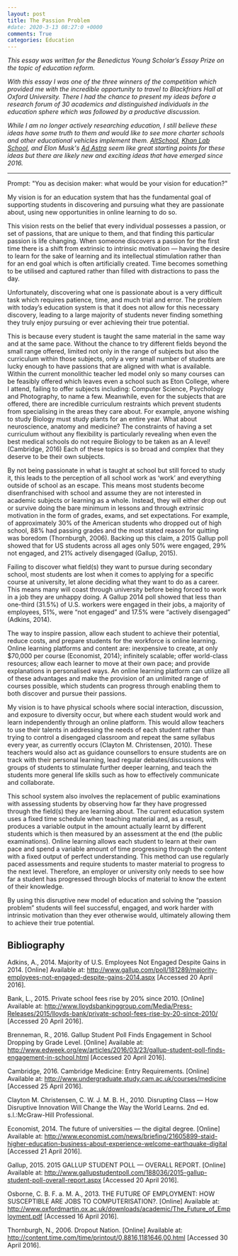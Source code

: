 ```yaml
---
layout: post
title: The Passion Problem
#date: 2020-3-13 08:27:0 +0000
comments: True
categories: Education
---
```


*This essay was written for the Benedictus Young Scholar’s Essay Prize on the topic of education reform.*

*With this essay I was one of the three winners of the competition which provided me with the incredible opportunity to travel to Blackfriars Hall at Oxford University. There I had the chance to present my ideas before a research forum of 30 academics and distinguished individuals in the education sphere which was followed by a productive discussion.*

*While I am no longer actively researching education, I still believe these ideas have some truth to them and would like to see more charter schools and other educational vehicles implement them. [AltSchool](https://www.newyorker.com/magazine/2016/03/07/altschools-disrupted-education), [Khan Lab School](https://www.khanlabschool.org/), and Elon Musk's [Ad Astra](https://interestingengineering.com/astra-nova-school-following-elon-musks-ad-astra-school-experiment-leads-the-future-of-education) seem like great starting points for these ideas but there are likely new and exciting ideas that have emerged since 2016.*

------------

Prompt: "You as decision maker: what would be your vision for education?"

My vision is for an education system that has the fundamental goal of supporting students in discovering and pursuing what they are passionate about, using new opportunities in online learning to do so.

This vision rests on the belief that every individual possesses a passion, or set of passions, that are unique to them, and that finding this particular passion is life changing. When someone discovers a passion for the first time there is a shift from extrinsic to intrinsic motivation — having the desire to learn for the sake of learning and its intellectual stimulation rather than for an end goal which is often artificially created. Time becomes something to be utilised and captured rather than filled with distractions to pass the day.

Unfortunately, discovering what one is passionate about is a very difficult task which requires patience, time, and much trial and error. The problem with today’s education system is that it does not allow for this necessary discovery, leading to a large majority of students never finding something they truly enjoy pursuing or ever achieving their true potential.

This is because every student is taught the same material in the same way and at the same pace. Without the chance to try different fields beyond the small range offered, limited not only in the range of subjects but also the curriculum within those subjects, only a very small number of students are lucky enough to have passions that are aligned with what is available. Within the current monolithic teacher led model only so many courses can be feasibly offered which leaves even a school such as Eton College, where I attend, failing to offer subjects including: Computer Science, Psychology and Photography, to name a few. Meanwhile, even for the subjects that are offered, there are incredible curriculum restraints which prevent students from specialising in the areas they care about. For example, anyone wishing to study Biology must study plants for an entire year. What about neuroscience, anatomy and medicine? The constraints of having a set curriculum without any flexibility is particularly revealing when even the best medical schools do not require Biology to be taken as an A level! (Cambridge, 2016) Each of these topics is so broad and complex that they deserve to be their own subjects.

By not being passionate in what is taught at school but still forced to study it, this leads to the perception of all school work as ‘work’ and everything outside of school as an escape. This means most students become disenfranchised with school and assume they are not interested in academic subjects or learning as a whole. Instead, they will either drop out or survive doing the bare minimum in lessons and through extrinsic motivation in the form of grades, exams, and set expectations. For example, of approximately 30% of the American students who dropped out of high school, 88% had passing grades and the most stated reason for quitting was boredom (Thornburgh, 2006). Backing up this claim, a 2015 Gallup poll showed that for US students across all ages only 50% were engaged, 29% not engaged, and 21% actively disengaged (Gallup, 2015).

Failing to discover what field(s) they want to pursue during secondary school, most students are lost when it comes to applying for a specific course at university, let alone deciding what they want to do as a career. This means many will coast through university before being forced to work in a job they are unhappy doing. A Gallup 2014 poll showed that less than one-third (31.5%) of U.S. workers were engaged in their jobs, a majority of employees, 51%, were “not engaged” and 17.5% were “actively disengaged” (Adkins, 2014).

The way to inspire passion, allow each student to achieve their potential, reduce costs, and prepare students for the workforce is online learning.
Online learning platforms and content are: inexpensive to create, at only $70,000 per course (Economist, 2014); infinitely scalable; offer world-class resources; allow each learner to move at their own pace; and provide explanations in personalised ways. An online learning platform can utilize all of these advantages and make the provision of an unlimited range of courses possible, which students can progress through enabling them to both discover and pursue their passions.

My vision is to have physical schools where social interaction, discussion, and exposure to diversity occur, but where each student would work and learn independently through an online platform. This would allow teachers to use their talents in addressing the needs of each student rather than trying to control a disengaged classroom and repeat the same syllabus every year, as currently occurs (Clayton M. Christensen, 2010). These teachers would also act as guidance counsellors to ensure students are on track with their personal learning, lead regular debates/discussions with groups of students to stimulate further deeper learning, and teach the students more general life skills such as how to effectively communicate and collaborate.

This school system also involves the replacement of public examinations with assessing students by observing how far they have progressed through the field(s) they are learning about. The current education system uses a fixed time schedule when teaching material and, as a result, produces a variable output in the amount actually learnt by different students which is then measured by an assessment at the end (the public examinations). Online learning allows each student to learn at their own pace and spend a variable amount of time progressing through the content with a fixed output of perfect understanding. This method can use regularly paced assessments and require students to master material to progress to the next level. Therefore, an employer or university only needs to see how far a student has progressed through blocks of material to know the extent of their knowledge.

By using this disruptive new model of education and solving the “passion problem” students will feel successful, engaged, and work harder with intrinsic motivation than they ever otherwise would, ultimately allowing them to achieve their true potential.

## Bibliography
Adkins, A., 2014. Majority of U.S. Employees Not Engaged Despite Gains in 2014. [Online]
Available at: http://www.gallup.com/poll/181289/majority-employees-not-engaged-despite-gains-2014.aspx
[Accessed 20 April 2016].

Bank, L., 2015. Private school fees rise by 20% since 2010. [Online]
Available at: http://www.lloydsbankinggroup.com/Media/Press-Releases/2015/lloyds-bank/private-school-fees-rise-by-20-since-2010/
[Accessed 20 April 2016].

Brenneman, R., 2016. Gallup Student Poll Finds Engagement in School Dropping by Grade Level. [Online]
Available at: http://www.edweek.org/ew/articles/2016/03/23/gallup-student-poll-finds-engagement-in-school.html
[Accessed 20 April 2016].

Cambridge, 2016. Cambridge Medicine: Entry Requirements. [Online]
Available at: http://www.undergraduate.study.cam.ac.uk/courses/medicine
[Accessed 25 April 2016].

Clayton M. Christensen, C. W. J. M. B. H., 2010. Disrupting Class — How Disruptive Innovation Will Change the Way the World Learns. 2nd ed. s.l.:McGraw-Hill Professional.

Economist, 2014. The future of universities — the digital degree. [Online]
Available at: http://www.economist.com/news/briefing/21605899-staid-higher-education-business-about-experience-welcome-earthquake-digital
[Accessed 21 April 2016].

Gallup, 2015. 2015 GALLUP STUDENT POLL — OVERALL REPORT. [Online]
Available at: http://www.gallupstudentpoll.com/188036/2015-gallup-student-poll-overall-report.aspx
[Accessed 20 April 2016].

Osborne, C. B. F. a. M. A., 2013. THE FUTURE OF EMPLOYMENT: HOW SUSCEPTIBLE ARE JOBS TO COMPUTERISATION?. [Online]
Available at: http://www.oxfordmartin.ox.ac.uk/downloads/academic/The_Future_of_Employment.pdf
[Accessed 16 April 2016].

Thornburgh, N., 2006. Dropout Nation. [Online]
Available at: http://content.time.com/time/printout/0,8816,1181646,00.html
[Accessed 30 April 2016].

